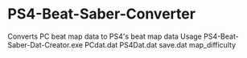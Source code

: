 # PS4-Beat-Saber-Converter
Converts PC beat map data to PS4's beat map data
Usage PS4-Beat-Saber-Dat-Creator.exe PCdat.dat PS4Dat.dat save.dat map_difficulty
